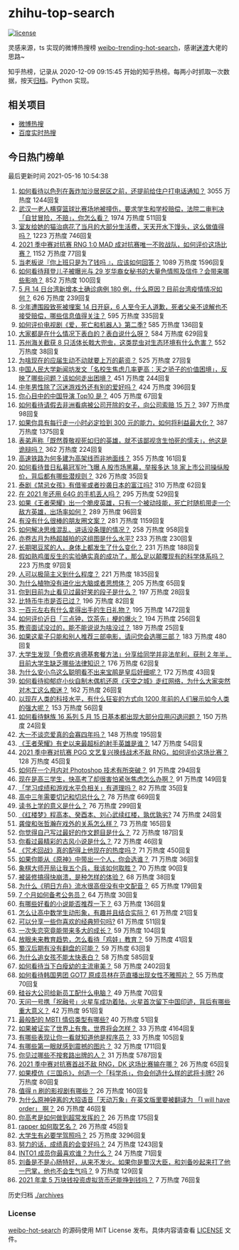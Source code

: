 # zhihu-top-search

[![license](https://img.shields.io/github/license/Arrackisarookie/zhihu-top-search)](https://github.com/Arrackisarookie/zhihu-top-search/blob/master/LICENSE)

灵感来源，ts 实现的微博热搜榜 [weibo-trending-hot-search](https://github.com/justjavac/weibo-trending-hot-search)，感谢[迷渡](https://github.com/justjavac)大佬的思路~

知乎热榜，记录从 2020-12-09 09:15:45 开始的知乎热榜。每两小时抓取一次数据，按天[归档](./archives)。Python 实现。

## 相关项目
+ [微博热搜](https://github.com/Arrackisarookie/weibo-hot-search)
+ [百度实时热搜](https://github.com/Arrackisarookie/baidu-hot-search)

## 今日热门榜单

<!-- Rank Begin -->

最后更新时间 2021-05-16 10:54:38

1. [如何看待以色列在轰炸加沙居民区之前，还提前给住户打电话通知？](https://www.zhihu.com/question/459381446) 3055 万热度 1244回复
1. [武汉一老人横穿篮球比赛场地被撞伤，要求学生和学校赔偿，法院二审判决「自甘冒险，不赔」，你怎么看？](https://www.zhihu.com/question/458886791) 1974 万热度 511回复
1. [室友给她的猫治病花了当月的大部分生活费，天天开水下馒头，这么做值得吗？](https://www.zhihu.com/question/458055949) 1223 万热度 746回复
1. [2021 季中赛对抗赛 RNG 1:0 MAD 成对抗赛唯一不败战队，如何评价这场比赛？](https://www.zhihu.com/question/459644598) 1152 万热度 77回复
1. [当老板说『你上班只是为了钱吗 』，应该如何回答？](https://www.zhihu.com/question/459271480) 1089 万热度 1596回复
1. [如何看待拜登儿子被曝光与 29 岁华裔女秘书的大量色情照及信件？会带来哪些影响？](https://www.zhihu.com/question/458657086) 852 万热度 100回复
1. [5 月 14 日台湾新增本土确诊病例 180 例，什么原因？目前台湾疫情情况如何？](https://www.zhihu.com/question/459531944) 626 万热度 239回复
1. [少年遭围殴致死被埋案 14 日开庭，6 人至今无人道歉，死者父亲不谅解也不接受赔偿，哪些信息值得关注？](https://www.zhihu.com/question/459368723) 595 万热度 335回复
1. [如何评价电视剧《爱，死亡和机器人》第二季?](https://www.zhihu.com/question/392099994) 585 万热度 136回复
1. [大家都是在什么情况下表白的？表白说什么呀？](https://www.zhihu.com/question/49203402) 584 万热度 629回复
1. [苏州海关截获 8 只活体长戟大兜虫，这类昆虫对生态环境有什么危害？](https://www.zhihu.com/question/459391470) 552 万热度 38回复
1. [为啥现在的应届生动不动就要上万的薪资？](https://www.zhihu.com/question/457279173) 525 万热度 27回复
1. [中国人民大学新闻坊发文「名校生焦虑几率更高：天之骄子的价值困境」，反映了哪些问题？该如何走出困境？](https://www.zhihu.com/question/459560350) 451 万热度 244回复
1. [中年男性除了沉迷游戏外还有别的爱好吗？](https://www.zhihu.com/question/459226864) 424 万热度 396回复
1. [你心目中的中国导演 Top10 是？](https://www.zhihu.com/question/314257835) 405 万热度 67回复
1. [如何看待请假去非洲看病被公司开除的女子，向公司索赔 15 万？](https://www.zhihu.com/question/459337590) 397 万热度 98回复
1. [如果你具有每行走一小时必定捡到 300 元的能力，如何将利益最大化？](https://www.zhihu.com/question/439876862) 387 万热度 1375回复
1. [表弟声称「既然尊敬视死如归的英雄，就不该鄙视贪生怕死的懦夫」，他这是诡辩吗？](https://www.zhihu.com/question/459177318) 362 万热度 224回复
1. [高速铁路为何多建为高架线而非地面线？](https://www.zhihu.com/question/308170553) 355 万热度 161回复
1. [如何看待昔日私募冠军叶飞曝 A 股市场黑幕，举报多达 18 家上市公司操纵股价，背后都有哪些潜规则？](https://www.zhihu.com/question/459558051) 326 万热度 35回复
1. [泰剧《禁忌女孩》有借鉴或者抄袭日本的富江吗?](https://www.zhihu.com/question/372621639) 310 万热度 62回复
1. [在 2021 年还用 64G 的手机丢人吗？](https://www.zhihu.com/question/459213190) 295 万热度 529回复
1. [如果《王者荣耀》出一个脆皮英雄，只有一个被动技能，死亡时随机带走一个敌方英雄，出场率如何？](https://www.zhihu.com/question/459413105) 289 万热度 96回复
1. [有没有什么很棒的朋友圈文案？](https://www.zhihu.com/question/314092494) 281 万热度 1159回复
1. [如何解决思维混乱、讲话没条理的情况？](https://www.zhihu.com/question/30173526) 258 万热度 958回复
1. [亦卷古月为杨超越拍的这组图是什么水平?](https://www.zhihu.com/question/459282561) 233 万热度 230回复
1. [长期喝豆浆的人，身体上都发生了什么变化？](https://www.zhihu.com/question/382035677) 231 万热度 188回复
1. [假如熟鸡蛋反生的实验确实真的成功了，那么足以颠覆现有的科学体系吗？](https://www.zhihu.com/question/456677213) 223 万热度 97回复
1. [人可以极简主义到什么程度？](https://www.zhihu.com/question/313020218) 221 万热度 1835回复
1. [为什么植物没有进化出大脑或者思想体？](https://www.zhihu.com/question/437474056) 205 万热度 65回复
1. [你到目前为止看见过最好笑的段子是什么？](https://www.zhihu.com/question/297417967) 197 万热度 28回复
1. [比特币牛市是否已过？](https://www.zhihu.com/question/452808080) 196 万热度 82回复
1. [一百元左右有什么拿得出手的生日礼物？](https://www.zhihu.com/question/333123808) 195 万热度 1472回复
1. [如何评价近日「三点钟，饮茶先」梗的爆火？](https://www.zhihu.com/question/459087204) 194 万热度 256回复
1. [教资面试没过的，能不能说说为啥没过？](https://www.zhihu.com/question/459023684) 189 万热度 25回复
1. [如果这辈子只能和别人推荐三部电影，请问您会选哪三部？](https://www.zhihu.com/question/444313984) 183 万热度 480回复
1. [大学生发现「免费吃肯德基套餐方法」分享给同学并非法牟利，获刑 2 年半，目前大学生缺乏哪些法律知识？](https://www.zhihu.com/question/458862596) 176 万热度 62回复
1. [为什么安小鸟这么聪明看不出来宝鹃是皇后奸细呢？](https://www.zhihu.com/question/338703838) 172 万热度 43回复
1. [如何看待抑郁症小伙自制木偶机还原《天空之城》走红网络，为什么大家突然对木工这么痴迷？](https://www.zhihu.com/question/459454868) 162 万热度 26回复
1. [以现在人类的科技水平，有什么狂妄的方式向 1200 年前的人们展示如今人类的强大呢？](https://www.zhihu.com/question/456628031) 153 万热度 56回复
1. [如何看待魅族 16 系列 5 月 15 日基本都出现大部分应用闪退问题？](https://www.zhihu.com/question/459492278) 150 万热度 24回复
1. [大一不谈恋爱真的会寡四年吗？](https://www.zhihu.com/question/453236394) 148 万热度 195回复
1. [《王者荣耀》有史以来最超标的射手英雄是谁？](https://www.zhihu.com/question/458538827) 147 万热度 54回复
1. [2021 季中赛对抗赛 PGG 文艺复兴换线战术不敌 RNG，如何评价这场比赛？](https://www.zhihu.com/question/459612622) 128 万热度 45回复
1. [如何在一个月内对 Photoshop 技术有所突破？](https://www.zhihu.com/question/39164259) 91 万热度 294回复
1. [现在是高三学生，快高考了却很害怕紧张焦虑怎么办啊？](https://www.zhihu.com/question/311063042) 91 万热度 149回复
1. [「学习成绩和游戏水平负相关」有道理吗？](https://www.zhihu.com/question/459296389) 82 万热度 35回复
1. [高中三年需要切记和切忌什么？](https://www.zhihu.com/question/64843570) 78 万热度 669回复
1. [读书上学的意义是什么？](https://www.zhihu.com/question/457826127) 76 万热度 299回复
1. [《红楼梦》程高本、癸酉本、刘心武续红楼，孰优孰劣?](https://www.zhihu.com/question/459185982) 74 万热度 24回复
1. [龚俊和张哲瀚在戏外的关系怎么样？](https://www.zhihu.com/question/453758769) 73 万热度 165回复
1. [你觉得自己写过最好的作文题目是什么？](https://www.zhihu.com/question/354965203) 72 万热度 187回复
1. [你看过最精彩的古风小说是什么？](https://www.zhihu.com/question/34680815) 72 万热度 46回复
1. [《咒术回战》真的配得上他现在的热度吗？](https://www.zhihu.com/question/444766202) 71 万热度 450回复
1. [如果你能从《原神》中带出一个人，你会选谁？](https://www.zhihu.com/question/459304668) 71 万热度 36回复
1. [象棋大师开局让我五个兵，我该如何取胜？](https://www.zhihu.com/question/458811041) 70 万热度 90回复
1. [被装修搞得快崩溃，是种怎样的体验？](https://www.zhihu.com/question/450122843) 68 万热度 38回复
1. [为什么《明日方舟》流水很高但没有中文配音？](https://www.zhihu.com/question/456723907) 65 万热度 179回复
1. [7 个月如何备考公务员？](https://www.zhihu.com/question/453217326) 64 万热度 30回复
1. [有哪些好看的小说能否推荐一下？](https://www.zhihu.com/question/443077169) 63 万热度 136回复
1. [怎么让高中数学生动形象，有趣并且结合实际？](https://www.zhihu.com/question/457752589) 61 万热度 21回复
1. [可以分享一些你喜欢的经典短句吗?](https://www.zhihu.com/question/454951591) 61 万热度 511回复
1. [一次失恋究竟能带来多大的成长？](https://www.zhihu.com/question/364747959) 59 万热度 104回复
1. [放眼未来教育趋势，怎么看待「鸡娃」教育？](https://www.zhihu.com/question/442769785) 59 万热度 41回复
1. [蜀汉后期有没有翻盘的可能？](https://www.zhihu.com/question/408230820) 59 万热度 63回复
1. [为什么追女孩不能太快表白？](https://www.zhihu.com/question/354110420) 58 万热度 585回复
1. [如何看待当下白瘦幼的主流审美？](https://www.zhihu.com/question/63812554) 58 万热度 2402回复
1. [如何看待韩国男团 GOT7 原成员林在范直播出现女性不雅照片？](https://www.zhihu.com/question/459375130) 55 万热度 70回复
1. [硅谷大公司给新员工配什么电脑？](https://www.zhihu.com/question/46739077) 49 万热度 70回复
1. [天问一号携「祝融号」火星车成功着陆，火星首次留下中国印迹，背后有哪些重大意义？](https://www.zhihu.com/question/459371819) 42 万热度 951回复
1. [最般配的 MBTI 情侣类型有哪些?](https://www.zhihu.com/question/428375844) 40 万热度 51回复
1. [如果被证实了世界上有鬼，世界将会怎样？](https://www.zhihu.com/question/405528524) 33 万热度 4164回复
1. [有哪些表现让你一看就知道他是程序员？](https://www.zhihu.com/question/453277901) 33 万热度 105回复
1. [有哪些第一眼就感到震撼的图片？](https://www.zhihu.com/question/38178765) 32 万热度 1711回复
1. [你见过哪些不按套路出牌的人？](https://www.zhihu.com/question/60343827) 31 万热度 5787回复
1. [2021 季中赛对抗赛首战不敌 RNG，DK 这场比赛输在哪？](https://www.zhihu.com/question/459461021) 26 万热度 65回复
1. [如果模仿《三国杀》，创造一个「科学杀」，你会创造什么样的武将卡牌?](https://www.zhihu.com/question/452646740) 26 万热度 80回复
1. [值得 n 刷的影视剧有哪些？](https://www.zhihu.com/question/452689050) 26 万热度 160回复
1. [为什么原神钟离的大招语音「天动万象」在英文版里要被翻译为 「I will have order」 啊？](https://www.zhihu.com/question/454824234) 26 万热度 46回复
1. [你高考是如何做到超常发挥的？](https://www.zhihu.com/question/278979830) 26 万热度 175回复
1. [rapper 如何取艺名？](https://www.zhihu.com/question/453353784) 26 万热度 45回复
1. [大学生有必要学驾照吗？](https://www.zhihu.com/question/323177845) 25 万热度 3296回复
1. [努力的话，成绩真的会变好吗？](https://www.zhihu.com/question/451605083) 24 万热度 1243回复
1. [INTO1 成员你最喜欢谁？为什么？](https://www.zhihu.com/question/459155590) 24 万热度 71回复
1. [刘备是不是心肠特好，从来不发火。如果你是蜀汉大臣，和刘备吵起来打了他一巴掌，他也不会生气吗？](https://www.zhihu.com/question/458945663) 9 万热度 129回复
1. [2021 年拿 5 万块钱投资虚拟货币还能挣到钱吗？](https://www.zhihu.com/question/458123736) 7 万热度 76回复
<!-- Rank End -->

历史归档 [./archives](./archives)

### License

[weibo-hot-search](https://github.com/Arrackisarookie/zhihu-top-search) 的源码使用 MIT License 发布。具体内容请查看 [LICENSE](./LICENSE) 文件。
